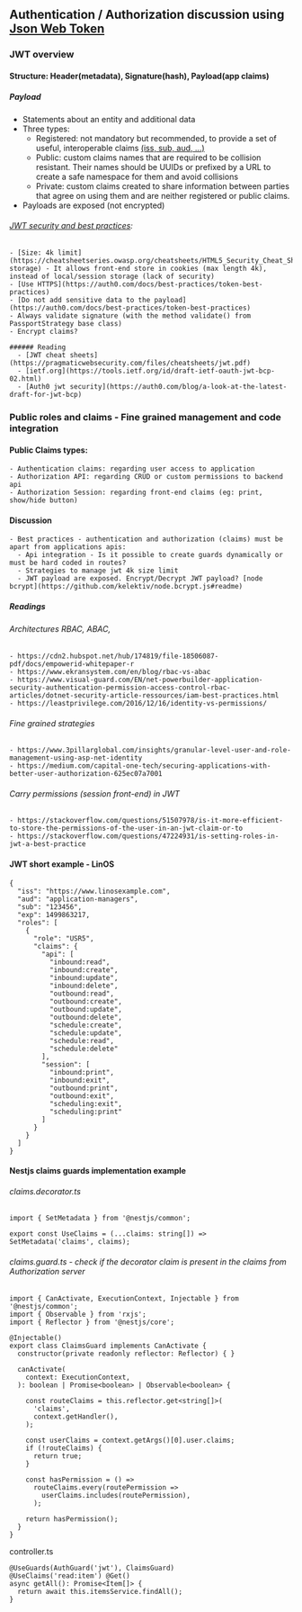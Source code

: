 ## Authentication / Authorization discussion using [Json Web Token](https://tools.ietf.org/html/rfc7519)

### JWT overview
#### Structure: Header(metadata), Signature(hash), Payload(app claims)
##### Payload
  - Statements about an entity and additional data
  - Three types:
    - Registered: not mandatory but recommended, to provide a set of useful, interoperable claims [(iss, sub, aud, ...)]((https://tools.ietf.org/html/rfc7519#section-4.1))
    - Public: custom claims names that are required to be collision resistant. Their names should be UUIDs or prefixed by a URL to create a safe namespace for them and avoid collisions
    - Private: custom claims created to share information between parties that agree on using them and are neither registered or public claims.
  - Payloads are exposed (not encrypted)


  ###### [JWT security and best practices](https://auth0.com/docs/best-practices/token-best-practices):
    - [Size: 4k limit](https://cheatsheetseries.owasp.org/cheatsheets/HTML5_Security_Cheat_Sheet.html#local-storage) - It allows front-end store in cookies (max length 4k), instead of local/session storage (lack of security)
    - [Use HTTPS](https://auth0.com/docs/best-practices/token-best-practices)
    - [Do not add sensitive data to the payload](https://auth0.com/docs/best-practices/token-best-practices)
    - Always validate signature (with the method validate() from PassportStrategy base class)
    - Encrypt claims?

    ###### Reading
      - [JWT cheat sheets](https://pragmaticwebsecurity.com/files/cheatsheets/jwt.pdf)
      - [ietf.org](https://tools.ietf.org/id/draft-ietf-oauth-jwt-bcp-02.html)
      - [Auth0 jwt security](https://auth0.com/blog/a-look-at-the-latest-draft-for-jwt-bcp)


### Public roles and claims - Fine grained management and code integration
  #### Public Claims types:
    - Authentication claims: regarding user access to application
    - Authorization API: regarding CRUD or custom permissions to backend api
    - Authorization Session: regarding front-end claims (eg: print, show/hide button)

  #### Discussion
    - Best practices - authentication and authorization (claims) must be apart from applications apis:
      - Api integration - Is it possible to create guards dynamically or must be hard coded in routes?
      - Strategies to manage jwt 4k size limit
      - JWT payload are exposed. Encrypt/Decrypt JWT payload? [node bcrypt](https://github.com/kelektiv/node.bcrypt.js#readme)


##### Readings
  ###### Architectures RBAC, ABAC,
    - https://cdn2.hubspot.net/hub/174819/file-18506087-pdf/docs/empowerid-whitepaper-r
    - https://www.ekransystem.com/en/blog/rbac-vs-abac
    - https://www.visual-guard.com/EN/net-powerbuilder-application-security-authentication-permission-access-control-rbac-articles/dotnet-security-article-ressources/iam-best-practices.html
    - https://leastprivilege.com/2016/12/16/identity-vs-permissions/

  ###### Fine grained strategies
    - https://www.3pillarglobal.com/insights/granular-level-user-and-role-management-using-asp-net-identity
    - https://medium.com/capital-one-tech/securing-applications-with-better-user-authorization-625ec07a7001

  ###### Carry permissions (session front-end) in JWT
    - https://stackoverflow.com/questions/51507978/is-it-more-efficient-to-store-the-permissions-of-the-user-in-an-jwt-claim-or-to
    - https://stackoverflow.com/questions/47224931/is-setting-roles-in-jwt-a-best-practice


#### JWT short example - LinOS
```
{
  "iss": "https://www.linosexample.com",
  "aud": "application-managers",
  "sub": "123456",
  "exp": 1499863217,
  "roles": [
    {
      "role": "USR5",
      "claims": {
        "api": [
          "inbound:read",
          "inbound:create",
          "inbound:update",
          "inbound:delete",
          "outbound:read",
          "outbound:create",
          "outbound:update",
          "outbound:delete",
          "schedule:create",
          "schedule:update",
          "schedule:read",
          "schedule:delete"
        ],
        "session": [
          "inbound:print",
          "inbound:exit",
          "outbound:print",
          "outbound:exit",
          "scheduling:exit",
          "scheduling:print"
        ]
      }
    }
  ]
}
```


#### Nestjs claims guards implementation example

  ###### claims.decorator.ts
  ```
  import { SetMetadata } from '@nestjs/common';

  export const UseClaims = (...claims: string[]) =>
  SetMetadata('claims', claims);
  ```

  ###### claims.guard.ts - check if the decorator claim is present in the claims from Authorization server
  ```
  import { CanActivate, ExecutionContext, Injectable } from '@nestjs/common';
  import { Observable } from 'rxjs';
  import { Reflector } from '@nestjs/core';

  @Injectable()
  export class ClaimsGuard implements CanActivate {
    constructor(private readonly reflector: Reflector) { }

    canActivate(
      context: ExecutionContext,
    ): boolean | Promise<boolean> | Observable<boolean> {

      const routeClaims = this.reflector.get<string[]>(
        'claims',
        context.getHandler(),
      );

      const userClaims = context.getArgs()[0].user.claims;
      if (!routeClaims) {
        return true;
      }

      const hasPermission = () =>
        routeClaims.every(routePermission =>
          userClaims.includes(routePermission),
        );

      return hasPermission();
    }
  }
  ```

  controller.ts
  ```
  @UseGuards(AuthGuard('jwt'), ClaimsGuard)
  @UseClaims('read:item') @Get()
  async getAll(): Promise<Item[]> {
    return await this.itemsService.findAll();
  }
  ```
